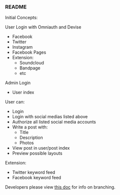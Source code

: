 ### README

Initial Concepts:

User Login with Omniauth and Devise
  * Facebook
  * Twitter
  * Instagram
  * Facebook Pages
  * Extension:
    * Soundcloud
    * Bandpage
    * etc

Admin Login
  * User index

User can:
  * Login
  * Login with social medias listed above
  * Authorize all listed social media accounts
  * Write a post with:
    * Title
    * Description
    * Photos
  * View post in user/post index
  * Preview possible layouts
  
Extension:
  * Twitter keyword feed
  * Facebook keyword feed

Developers please view [this doc](https://github.com/Kunena/Kunena-Forum/wiki/Create-a-new-branch-with-git-and-manage-branches) for info on branching.